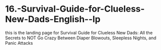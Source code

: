 # 16.-Survival-Guide-for-Clueless-New-Dads-English--lp
this is the landing page for Survival Guide for Clueless New Dads: All the Secrets to NOT Go Crazy Between Diaper Blowouts, Sleepless Nights, and Panic Attacks
